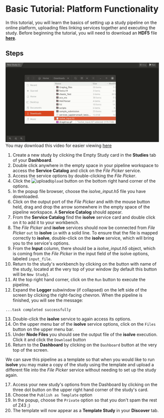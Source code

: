 # Basic Tutorial: Platform Functionality

In this tutorial, you will learn the basics of setting up a study pipeline on the online platform, uploading files linking services together and executing the study. Before beginning the tutorial, you will need to download an **HDF5** file [**here**](https://git.speag.com/oSparc/z43-manual/-/blob/master/docs/Tutorials/isolve_input.h5 ).

## Steps

![isolvein](../_media/isolveinput.gif)
You may download this video for easier viewing [here](https://git.speag.com/oSparc/z43-manual/-/blob/master/docs/_media/isolvetutorial.mp4)
1. Create a new study by clicking the Empty Study card in the **Studies** tab of your **Dashboard**.
2. Double click anywhere in the empty space in your pipeline workspace to access the **Service Catalog** and click on the *File Picker* service.
3. Access the service options by double-clicking the *File Picker*.
4. Click the ![upload](https://cdn-icons.flaticon.com/png/512/1824/premium/1824903.png?token=exp=1634739078~hmac=9e860f5263704ed8f17eecd9d8d21de8 ":size=4%")```Upload``` button on the bottom right hand corner of the options.
5. In the popup file browser, choose the *isolve_input.h5* file you have downloaded. 
6. Click on the output port of the *File Picker* and with the mouse button held, drag and drop the arrow somewhere in the empty space of the pipeline workspace. A **Service Catalog** should appear.
7. From the **Service Catalog** find the **isolve** service card and double click on it to add it to your workbench.
8. The *File Picker* and **isolve** services should now be connected from *File Picker* ```out``` to **isolve** ```in``` with a solid line. To ensure that the file is mapped correctly to **isolve**, double-click on the **isolve** service, which will bring you to the service's options.
9. From the **Input** column, there should be a *isolve_input.h5* object, which is coming from the *File Picker* in the input field of the isolve options, labeled ```input_file```. 
10. Return to the study's workbench by clicking on the button with name of the study, located at the very top of your window (by default this button will be ```New Study```). 
11. At the top right hand corner, click on the ```Run``` button to execute the pipeline. 
12. Expand the **Logger** subwindow (if collapsed) on the left side of the screen by clicking the right-facing chevron. When the pipeline is finished, you will see the message: 
```
...task completed successfully
``` 
13. Double-click the **isolve** service to again access its options. 
14. On the upper menu bar of the **isolve** service options, click on the ```Files``` button on the upper menu bar. 
15. Under **Node Files** you should see the output file of the **isolve** execution. Click it and click the ```Download``` button
16. Return to the **Dashboard** by clicking on the ```Dashboard``` button at the very top of the screen.

We can save this pipeline as a template so that when you would like to run **isolve** you may make a copy of the study using the template and upload a different file into the *File Picker* service without needing to set up the study again. 

17. Access your new study's options from the Dashboard by clicking on the three dot button on the upper right hand corner of the study's card. 
18. Choose the ```Publish as Template``` option
19. In the popup, choose the ```Private``` option so that you don't spam the rest of Z43 ;) 
20. The template will now appear as a **Template Study** in your **Discover** tab. 


